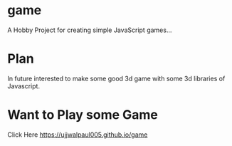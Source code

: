# game


A Hobby Project for creating simple JavaScript games...


# Plan
In future interested to make some good 3d game with some 3d libraries of Javascript.

# Want to Play some Game
Click Here <a href="https://ujjwalpaul005.github.io/game/"> https://ujjwalpaul005.github.io/game </a>
